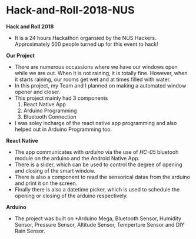 # Hack-and-Roll-2018-NUS

**Hack and Roll 2018**
* It is a 24 hours Hackathon organsied by the NUS Hackers. Approximately 500 people turned up for this event to hack!

**Our Project** 
* There are numerous occassions where we have our windows open while we are out. When it is not raining, it is totally fine. However, when it starts raining, 
our rooms get wet and at times filled with water.
* In this project, my Team and I planned on making a automated window opener and closer. 
* This project mainly had 3 components
	1) React Native App
	2) Arduino Programming
	3) Bluetooth Connection 
* I was soley incharge of the react native app programming and also helped out in Arduino Programming too.

**React Native**
* The app communicates with *arduino* via the use of *HC-05* bluetooh module on the arduino and the Android Native App. 
* There is a slider, which can be used to control the degree of opening and closing of the smart window. 
* There is also a component to read the sensorical datas from the arduino and print it on the screen. 
* Finally there is also a datetime picker, which is used to schedule the opening or closing of the arduino respectively.

**Arduino** 
* The project was built on *Arduino Mega, Bluetooth Sensor, Humidity Sensor, Pressure Sensor, Altitude Sensor, Temperture Sensor and DIY Rain Sensor.

  
